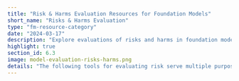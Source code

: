 ```yaml
---
title: "Risk & Harms Evaluation Resources for Foundation Models"
short_name: "Risks & Harms Evaluation"
type: "fm-resource-category"
date: "2024-03-17"
description: "Explore evaluations of risks and harms in foundation models. Understand the importance of assessing risks and harms, and discover methodologies and taxonomies for evaluating potential risks, mitigations, and decision-making in model development and deployment."
highlight: true
section_id: 6.3
image: model-evaluation-risks-harms.png
details: "The following tools for evaluating risk serve multiple purposes: to identify if there are issues which need mitigation, to track the success of any such mitigations, to document for other users of the model what risks are still present, and to help make decisions related to model access and release."
---
```

